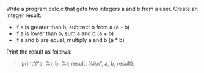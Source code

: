 Write a program calc.c that gets two integers a and b from a user. Create an integer result:
- If a is greater than b, subtract b from a (a - b)
- If a is lower than b, sum a and b (a + b)
- If a and b are equal, multiply a and b (a * b)

Print the result as follows:

>	printf(“a: %i; b: %i; result: %i\n”, a, b, result);
